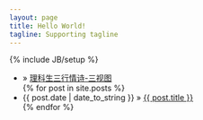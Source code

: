 ```yaml
---
layout: page
title: Hello World!
tagline: Supporting tagline
---
```

{% include JB/setup %}

<ul class="posts">
    <li><span></span> &raquo; <a href="demo/three-view/index.html">理科生三行情诗-三视图</a></li>
  {% for post in site.posts %}
    <li><span>{{ post.date | date_to_string }}</span> &raquo; <a href="{{ BASE_PATH }}{{ post.url }}">{{ post.title }}</a></li>
  {% endfor %}
</ul>

